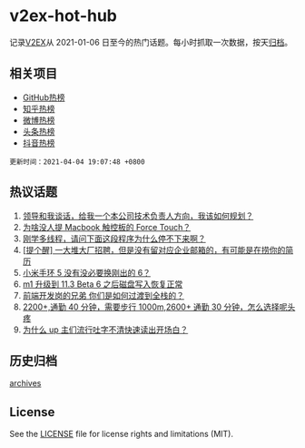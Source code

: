 # v2ex-hot-hub

 记录[V2EX](https://www.v2ex.com/)从 2021-01-06 日至今的热门话题。每小时抓取一次数据，按天[归档](archives)。
 
 ## 相关项目

- [GitHub热榜](https://github.com/lonnyzhang423/github-hot-hub)
- [知乎热榜](https://github.com/lonnyzhang423/zhihu-hot-hub)
- [微博热榜](https://github.com/lonnyzhang423/weibo-hot-hub)
- [头条热榜](https://github.com/lonnyzhang423/toutiao-hot-hub)
- [抖音热榜](https://github.com/lonnyzhang423/douyin-hot-hub)


 `更新时间：2021-04-04 19:07:48 +0800`

## 热议话题

1. [领导和我谈话，给我一个本公司技术负责人方向，我该如何规划？](https://www.v2ex.com/t/767885)
1. [为啥没人提 Macbook 触控板的 Force Touch？](https://www.v2ex.com/t/767864)
1. [刚学多线程，请问下面这段程序为什么停不下来啊？](https://www.v2ex.com/t/767839)
1. [[提个醒] 一大堆大厂招聘，但是没有留对应企业邮箱的，有可能是在捞你的简历](https://www.v2ex.com/t/767879)
1. [小米手环 5 没有没必要换刚出的 6？](https://www.v2ex.com/t/767868)
1. [m1 升级到 11.3 Beta 6 之后磁盘写入恢复正常](https://www.v2ex.com/t/767897)
1. [前端开发岗的兄弟 你们是如何过渡到全栈的？](https://www.v2ex.com/t/767877)
1. [2200+,通勤 40 分钟，需要步行 1000m,2600+ 通勤 30 分钟，怎么选择呢头疼](https://www.v2ex.com/t/767890)
1. [为什么 up 主们流行吐字不清快速读出开场白？](https://www.v2ex.com/t/767902)

## 历史归档

[archives](archives)

## License

See the [LICENSE](LICENSE) file for license rights and limitations (MIT).
